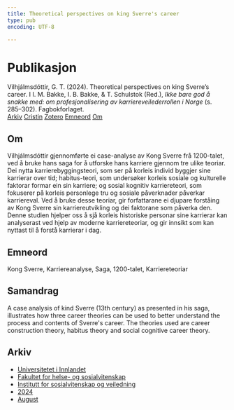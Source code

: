 ```yaml
---
title: Theoretical perspectives on king Sverre's career
type: pub
encoding: UTF-8

---
```

<h1>Publikasjon</h1>
<article id="csl-bib-container-7PQLS7HZ" class="csl-bib-container">
  <div class="csl-bib-body"> <div class="csl-entry">Vilhjálmsdóttir, G. T. (2024). Theoretical perspectives on king Sverre’s career. I I. M. Bakke, I. B. Bakke, &#38; T. Schulstok (Red.), <i>Ikke bare god å snakke med: om profesjonalisering av karriereveilederrollen i Norge</i> (s. 285–302). Fagbokforlaget.</div> </div>
  <div class="csl-bib-buttons">
    <a href="#taxonomy-article-7PQLS7HZ" alt="archive" class="csl-bib-button">Arkiv</a>
    <a href="https://app.cristin.no/results/show.jsf?id=2286687" alt="Cristin" class="csl-bib-button">Cristin</a>
    <a href="http://zotero.org/groups/5881554/items/7PQLS7HZ" alt="Zotero" class="csl-bib-button">Zotero</a>
    <a href="#keywords-article-7PQLS7HZ" alt="keywords" class="csl-bib-button">Emneord</a>
    <a href="#about-article-7PQLS7HZ" alt="about_pub" class="csl-bib-button">Om</a>
  </div>
  <div id="csl-bib-meta-container-7PQLS7HZ"></div>
</article>
<div id="csl-bib-meta-7PQLS7HZ" class="csl-bib-meta">
  <article id="about-article-7PQLS7HZ" class="about_pub-article">
    <h1>Om</h1>
    Vilhjálmsdóttir gjennomførte ei case-analyse av Kong Sverre frå 1200-talet, ved å bruke hans saga for å utforske hans karriere gjennom tre ulike teoriar. Dei nytta karrierebyggingsteori, som ser på korleis individ byggjer sine karrierar over tid; habitus-teori, som undersøker korleis sosiale og kulturelle faktorar formar ein sin karriere; og sosial kognitiv karriereteori, som fokuserer på korleis personlege tru og sosiale påverknader påverkar karriereval. Ved å bruke desse teoriar, gir forfattarane ei djupare forståing av Kong Sverre sin karriereutvikling og dei faktorane som påverka den. Denne studien hjelper oss å sjå korleis historiske personar sine karrierar kan analyserast ved hjelp av moderne karriereteoriar, og gir innsikt som kan nyttast til å forstå karrierar i dag.
  </article>
  <article id="keywords-article-7PQLS7HZ" class="keywords-article">
    <h1>Emneord</h1>
    Kong Sverre, Karriereanalyse, Saga, 1200-talet, Karriereteoriar
  </article>
  <article id="abstract-article-7PQLS7HZ" class="abstract-article">
    <h1>Samandrag</h1>
    A case analysis of kind Sverre (13th century) as presented in his saga, illustrates how three career theories can be used to better understand the process and contents of Sverre's career. The theories used are career construction theory, habitus theory and social cognitive career theory.
  </article>
  <article id="taxonomy-article-7PQLS7HZ" class="taxonomy-article">
    <h1>Arkiv</h1>
    <ul>
      <li><a href="{{< params subfolder >}}nn/archive/?key=3DCRN523">Universitetet i Innlandet</a></li>
      <li><a href="{{< params subfolder >}}nn/archive/?key=IDKFS3MX">Fakultet for helse- og sosialvitenskap</a></li>
      <li><a href="{{< params subfolder >}}nn/archive/?key=CU4VFGCV">Institutt for sosialvitenskap og veiledning</a></li>
      <li><a href="{{< params subfolder >}}nn/archive/?key=85HRZ8WX">2024</a></li>
      <li><a href="{{< params subfolder >}}nn/archive/?key=BSAEJ5ZQ">August</a></li>
    </ul>
  </article>
</div>
